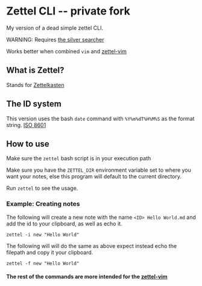 # Zettel CLI -- **private fork**
My version of a dead simple zettel CLI.

WARNING: Requires [the silver searcher](https://github.com/ggreer/the_silver_searcher)

Works better when combined `vim` and [zettel-vim](https://github.com/grantmiiller/zettel.vim)

## What is Zettel?
Stands for [Zettelkasten](https://zettelkasten.de/)

## The ID system
This version uses the bash `date` command with `%Y%m%dT%H%M%S` as the format string. [ISO 8601](https://en.wikipedia.org/wiki/ISO_8601#Combined_date_and_time_representations)

## How to use
Make sure the `zettel` bash script is in your execution path

Make sure you have the `ZETTEL_DIR` environment variable set to where you want your notes, else this program will default to the current directory.

Run `zettel` to see the usage.

### Example: Creating notes
The following will create a new note with the name `<ID> Hello World.md` and add the id to your clipboard, as well as echo it.

`zettel -i new "Hello World"`

The following will will do the same as above expect instead echo the filepath and copy it your clipboard.

`zettel -f new "Hello World"`

#### The rest of the commands are more intended for the [zettel-vim](https://github.com/grantmiiller/zettel.vim)

